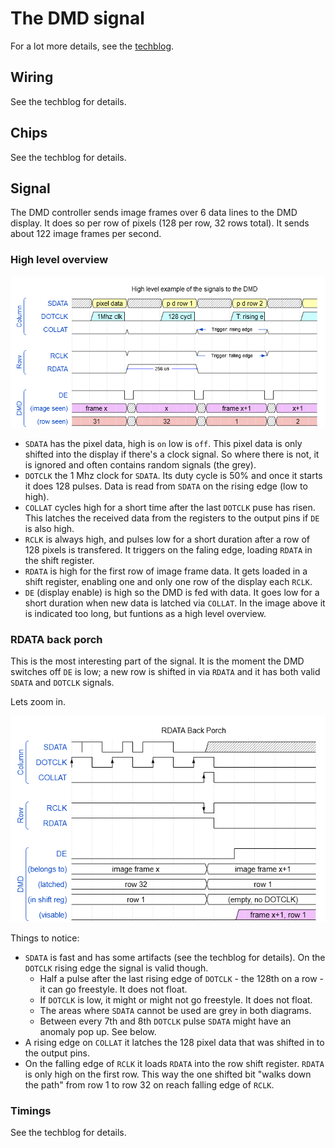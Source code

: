 # The DMD signal

For a lot more details, see the [techblog](../tech/).

## Wiring

See the techblog for details.

## Chips

See the techblog for details.

## Signal

The DMD controller sends image frames over 6 data lines to the DMD display. It does so per row of pixels (128 per row, 32 rows total). It sends about 122 image frames per second.

### High level overview

![signals, high level overview](highleveloverview.png)

* `SDATA` has the pixel data, high is `on` low is `off`. This pixel data is only shifted into the display if there's a clock signal. So where there is not, it is ignored and often contains random signals (the grey).
* `DOTCLK` the 1 Mhz clock for `SDATA`. Its duty cycle is 50% and once it starts it does 128 pulses. Data is read from `SDATA` on the rising edge (low to high).
* `COLLAT` cycles high for a short time after the last `DOTCLK` puse has risen. This latches the received data from the registers to the output pins if `DE` is also high.
* `RCLK` is always high, and pulses low for a short duration after a row of 128 pixels is transfered. It triggers on the faling edge, loading `RDATA` in the shift register.
* `RDATA` is high for the first row of image frame data. It gets loaded in a shift register, enabling one and only one row of the display each `RCLK`.
* `DE` (display enable) is high so the DMD is fed with data. It goes low for a short duration when new data is latched via `COLLAT`. In the image above it is indicated too long, but funtions as a high level overview.

### RDATA back porch

This is the most interesting part of the signal. It is the moment the DMD switches off `DE` is low; a new row is shifted in via `RDATA` and it has both valid `SDATA` and `DOTCLK` signals.

Lets zoom in.

![RDATA back porch](rdatabackporch.png)

Things to notice:

* `SDATA` is fast and has some artifacts (see the techblog for details). On the `DOTCLK` rising edge the signal is valid though.
  * Half a pulse after the last rising edge of `DOTCLK` - the 128th on a row - it can go freestyle. It does not float.
  * If `DOTCLK` is low, it might or might not go freestyle. It does not float.
  * The areas where `SDATA` cannot be used are grey in both diagrams.
  * Between every 7th and 8th `DOTCLK` pulse `SDATA` might have an anomaly pop up. See below.
* A rising edge on `COLLAT` it latches the 128 pixel data that was shifted in to the output pins.
* On the falling edge of `RCLK` it loads `RDATA` into the row shift register. `RDATA` is only high on the first row. This way the one shifted bit "walks down the path" from row 1 to row 32 on reach falling edge of `RCLK`.

### Timings

See the techblog for details.
